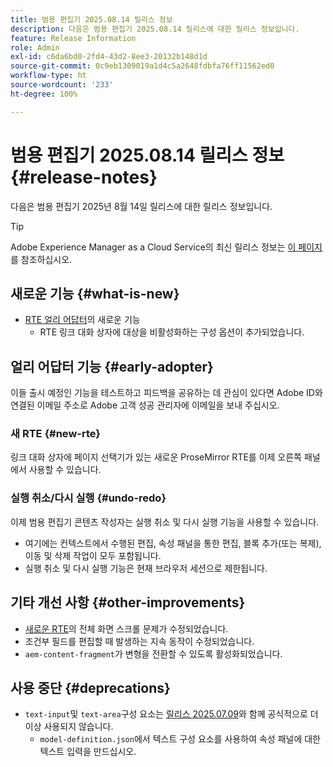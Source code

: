 ```yaml
---
title: 범용 편집기 2025.08.14 릴리스 정보
description: 다음은 범용 편집기 2025.08.14 릴리스에 대한 릴리스 정보입니다.
feature: Release Information
role: Admin
exl-id: c6da6bd0-2fd4-43d2-8ee3-20132b148d1d
source-git-commit: 0c9eb1309019a1d4c5a2648fdbfa76ff11562ed0
workflow-type: ht
source-wordcount: '233'
ht-degree: 100%

---
```


# 범용 편집기 2025.08.14 릴리스 정보 {#release-notes}

다음은 범용 편집기 2025년 8월 14일 릴리스에 대한 릴리스 정보입니다.

>[!TIP]
>
>Adobe Experience Manager as a Cloud Service의 최신 릴리스 정보는 [이 페이지](/help/release-notes/release-notes-cloud/release-notes-current.md)를 참조하십시오.

## 새로운 기능 {#what-is-new}

* [RTE 얼리 어답터](#new-rte)의 새로운 기능
   * RTE 링크 대화 상자에 대상을 비활성화하는 구성 옵션이 추가되었습니다.

## 얼리 어답터 기능 {#early-adopter}

이들 출시 예정인 기능을 테스트하고 피드백을 공유하는 데 관심이 있다면 Adobe ID와 연결된 이메일 주소로 Adobe 고객 성공 관리자에 이메일을 보내 주십시오.

### 새 RTE {#new-rte}

링크 대화 상자에 페이지 선택기가 있는 새로운 ProseMirror RTE를 이제 오른쪽 패널에서 사용할 수 있습니다.

### 실행 취소/다시 실행 {#undo-redo}

이제 범용 편집기 콘텐츠 작성자는 실행 취소 및 다시 실행 기능을 사용할 수 있습니다.

* 여기에는 컨텍스트에서 수행된 편집, 속성 패널을 통한 편집, 블록 추가(또는 복제), 이동 및 삭제 작업이 모두 포함됩니다.
* 실행 취소 및 다시 실행 기능은 현재 브라우저 세션으로 제한됩니다.

## 기타 개선 사항 {#other-improvements}

* [새로운 RTE](#new-rte)의 전체 화면 스크롤 문제가 수정되었습니다.
* 조건부 필드를 편집할 때 발생하는 지속 동작이 수정되었습니다.
* `aem-content-fragment`가 변형을 전환할 수 있도록 활성화되었습니다.

## 사용 중단 {#deprecations}

* `text-input`및 `text-area`구성 요소는 [릴리스 2025.07.09](/help/release-notes/universal-editor/2025/2025-07-09.md)와 함께 공식적으로 더 이상 사용되지 않습니다.
   * `model-definition.json`에서 텍스트 구성 요소를 사용하여 속성 패널에 대한 텍스트 입력을 만드십시오.
